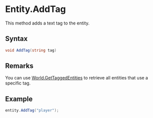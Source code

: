 # Entity.AddTag

This method adds a text tag to the entity.

## Syntax

```csharp
void AddTag(string tag)
```

## Remarks

You can use [World.GetTaggedEntities](World_GetTaggedEntities.md) to retrieve all entities that use a specific tag.

## Example

```csharp
entity.AddTag("player");
```